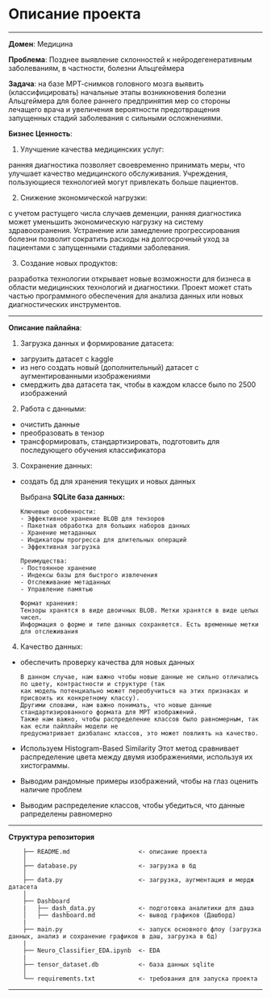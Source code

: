 # Описание проекта

---



**Домен**: Медицина

**Проблема**: Позднее выявление склонностей к нейродегенеративным заболеваниям, в частности, болезни Альцгеймера

**Задача**: на базе МРТ-снимков головного мозга выявить (классифицировать) начальные этапы возникновения болезни Альцгеймера для более раннего предпринятия мер со стороны лечащего врача и увеличения вероятности предотвращения запущенных стадий заболевания с сильными осложнениями.

**Бизнес Ценность**: 

1. Улучшение качества медицинских услуг: 

ранняя диагностика позволяет своевременно принимать меры, что улучшает качество медицинского обслуживания. Учреждения, пользующиеся технологией могут привлекать больше пациентов. 

2. Снижение экономической нагрузки: 

с учетом растущего числа случаев деменции, ранняя диагностика может уменьшить экономическую нагрузку на систему здравоохранения. Устранение или замедление прогрессирования болезни позволит сократить расходы на долгосрочный уход за пациентами с запущенными стадиями заболевания. 

3. Создание новых продуктов: 

разработка технологии открывает новые возможности для бизнеса в области медицинских технологий и диагностики. Проект может стать частью программного обеспечения для анализа данных или новых диагностических инструментов.

---



**Описание пайлайна**:

1. Загрузка данных и формирование датасета:
- загрузить датасет с kaggle
- из него создать новый (дополнительный) датасет с аугментированными изображениями
- смерджить два датасета так, чтобы в каждом классе было по 2500 изображений

2. Работа с данными:
- очистить данные
- преобразовать в тензор
- трансформировать, стандартизировать, подготовить для последующего обучения классификатора

3. Сохранение данных:
- создать бд для хранения текущих и новых данных

    Выбрана **SQLite база данных:**

      Ключевые особенности:
      - Эффективное хранение BLOB для тензоров
      - Пакетная обработка для больших наборов данных
      - Хранение метаданных
      - Индикаторы прогресса для длительных операций
      - Эффективная загрузка

      Преимущества:
      - Постоянное хранение
      - Индексы базы для быстрого извлечения
      - Отслеживание метаданных
      - Управление памятью

      Формат хранения:
      Тензоры хранятся в виде двоичных BLOB. Метки хранятся в виде целых чисел.
      Информация о форме и типе данных сохраняется. Есть временные метки для отслеживания

4. Качество данных:
- обеспечить проверку качества для новых данных

      В данном случае, нам важно чтобы новые данные не сильно отличались по цвету, контрастности и структуре (так
      как модель потенциально может переобучиться на этих признаках и присвоить их конкретному классу).
      Другими словами, нам важно понимать, что новые данные стандартизированного формата для МРТ изображений.
      Также нам важно, чтобы распределение классов было равномерным, так как если пайплайн модели не
      предусматривает дизбаланс классов, это может повлиять на качество.

- Используем Histogram-Based Similarity
  Этот метод сравнивает распределение цвета между двумя изображениями, используя их хистограммы.
- Выводим рандомные примеры изображений, чтобы на глаз оценить наличие проблем
- Выводим распределение классов, чтобы убедиться, что данные рапределены равномерно

------------
**Структура репозитория**
        
        ├── README.md                   <- описание проекта
        │
        ├── database.py                 <- загрузка в бд
        │
        ├── data.py                     <- загрузка, аугментация и мердж датасета
        │
        ├── Dashboard                   
        |   ├── dash_data.py            <- подготовка аналитики для даша
        │   ├── dashboard.md            <- вывод графиков (Дашборд)
        |
        ├── main.py                     <- запуск основного флоу (загрузка данных, анализ и сохранение графиков в даш, загрузка в бд)
        |
        ├── Neuro_Classifier_EDA.ipynb  <- EDA
        |
        ├── tensor_dataset.db           <- база данных sqlite
        │
        └── requirements.txt            <- требования для запуска проекта

------------
